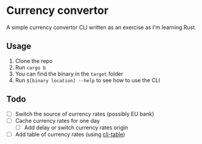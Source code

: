 # Currency convertor

A simple currency convertor CLI written as an exercise as I'm learning Rust.

## Usage

1. Clone the repo
2. Run `cargo b`
3. You can find the binary in the `target` folder
4. Run `$[binary location] --help` to see how to use the CLI


## Todo

- [ ] Switch the source of currency rates (possibly EU bank)
- [ ] Cache currency rates for one day
  - [ ] Add delay or switch currency rates origin
- [ ] Add table of currency rates (using [cli-table](https://crates.io/crates/cli-table))
